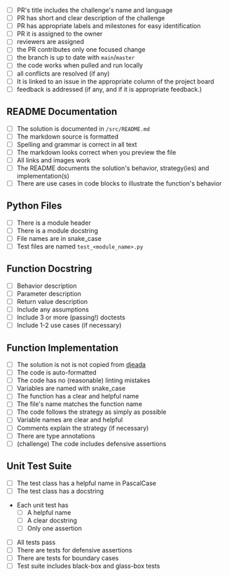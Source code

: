 <!--  Code Review Checklist

  This checklist is for PRs with a solution to a coding challenge.
  It is extra detailed to help you build good habits.

  You can delete this checklist if you are sending a PR for anything else.
  This could include: notes, planning documents, or issue templates

  Deleting this checklist doesn't mean you can be sloppy!
  You should still add a checklist appropriate to your contribution.
  Some ideas for your checklist:
  - [ ] Markdown code is correct well-formatted
  - [ ] Spelling and grammar are ok
  - [ ] ...

-->

- [ ] PR's title includes the challenge's name and language
- [ ] PR has short and clear description of the challenge
- [ ] PR has appropriate labels and milestones for easy identification
- [ ] PR it is assigned to the owner
- [ ] reviewers are assigned
- [ ] the PR contributes only one focused change
- [ ] the branch is up to date with `main`/`master`
- [ ] the code works when pulled and run locally
- [ ] all conflicts are resolved (if any)
- [ ] It is linked to an issue in the appropriate column of the project board
- [ ] feedback is addressed (if any, and if it is appropriate feedback.)

## README Documentation

- [ ] The solution is documented in `/src/README.md`
- [ ] The markdown source is formatted
- [ ] Spelling and grammar is correct in all text
- [ ] The markdown looks correct when you preview the file
- [ ] All links and images work
- [ ] The README documents the solution's behavior, strategy(ies) and implementation(s)
- [ ] There are use cases in code blocks to illustrate the function's behavior

## Python Files

- [ ] There is a module header
- [ ] There is a module docstring
- [ ] File names are in snake_case
- [ ] Test files are named `test_<module_name>.py`

## Function Docstring

- [ ] Behavior description
- [ ] Parameter description
- [ ] Return value description
- [ ] Include any assumptions
- [ ] Include 3 or more (passing!) doctests
- [ ] Include 1-2 use cases (if necessary)

## Function Implementation

- [ ] The solution is not is not copied from [djeada](https://github.com/djeada/Algorithms-And-Data-Structures)
- [ ] The code is auto-formatted
- [ ] The code has no (reasonable) linting mistakes
- [ ] Variables are named with snake_case
- [ ] The function has a clear and helpful name
- [ ] The file's name matches the function name
- [ ] The code follows the strategy as simply as possible
- [ ] Variable names are clear and helpful
- [ ] Comments explain the strategy (if necessary)
- [ ] There are type annotations
- [ ] (challenge) The code includes defensive assertions

## Unit Test Suite

- [ ] The test class has a helpful name in PascalCase
- [ ] The test class has a docstring
- Each unit test has
  - [ ] A helpful name
  - [ ] A clear docstring
  - [ ] Only one assertion
- [ ] All tests pass
- [ ] There are tests for defensive assertions
- [ ] There are tests for boundary cases
- [ ] Test suite includes black-box and glass-box tests
